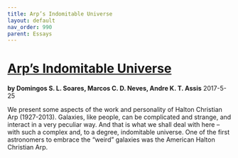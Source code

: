 ```yaml
---
title: Arp’s Indomitable Universe
layout: default
nav_order: 990
parent: Essays
---
```


# [Arp’s Indomitable Universe](./arps-indomitable-universe.pdf)
**by Domingos S. L. Soares, Marcos C. D. Neves, Andre K. T. Assis**
2017-5-25


We present some aspects of the work and personality of Halton Christian Arp (1927-2013).
Galaxies, like people, can be complicated and strange, and interact
in a very peculiar way. And that is what we shall deal with here –
with such a complex and, to a degree, indomitable universe.
One of the first astronomers to embrace the “weird” galaxies was the
American Halton Christian Arp.